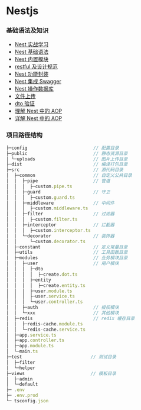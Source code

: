 # Nestjs

### 基础语法及知识

- [Nest 实战学习](./00_nest%20实战学习.md)
- [Nest 基础语法](./01_Nest%20基础语法.md)
- [Nest 内置模块](./02_nest%20内置模块.md)
- [restful 及设计规范](./03_RESTful及设计规范.md)
- [Nest 功能封装](./04_Nest%20功能封装.md)
- [Nest 集成 Swagger](./05_Nest%20集成%20Swagger.md)
- [Nest 操作数据库](./06_Nest%20操作数据库.md)
- [文件上传](./07_文件上传.md)
- [dto 验证](./08_dto%20的验证.md)
- [理解 Nest 中的 AOP](./09_理解Nest中的AOP.md)
- [详解 Nest 中的 AOP](./10_详解Nest中的AOP.md)

### 项目路径结构

```ts
├─config                         // 配置目录
├─public                         // 静态资源目录
│ └─uploads                      // 图片上传目录
├─dist                           // 编译打包目录
├─src                            // 源代码目录
│  ├─common                      // 自定义公共目录
│  │  ├─pipe                     // 管道
│  │  │  ├─custom.pipe.ts
│  │  ├─guard                    // 守卫
│  │  │  ├─custom.guard.ts
│  │  ├─middleware               // 中间件
│  │  │  ├─custom.middleware.ts
│  │  ├─filter                   // 过滤器
│  │  │  ├─custom.filter.ts
│  │  ├─interceptor              // 拦截器
│  │  │  ├─custom.interceptor.ts
│  │  └─decorator                // 装饰器
│  │     └─custom.decorator.ts
│  ├─constant                    // 定义常量目录
│  ├─utils                       // 工具函数目录
│  ├─modules                     // 业务模块目录
│  │  ├─user                     // 用户模块
│  │  │  ├─dto
│  │  │  │  ├─create.dot.ts
│  │  │  ├─entity
│  │  │  │  ├─create.entity.ts
│  │  │  ├─user.module.ts
│  │  │  ├─user.service.ts
│  │  │  └─user.controller.ts
│  │  ├─auth                     // 授权模块
│  │  └─xxx                      // 其他模块
│  ├─redis                       // redix 缓存目录
│  │  ├─redis-cache.module.ts
│  │  └─redis-cache.service.ts
│  ├─app.service.ts
│  ├─app.controller.ts
│  ├─app.module.ts
│  └─main.ts
├─test                          // 测试目录
│  ├─filter
│  └─helper
├─views                         // 模板目录
│  ├─admin
│  └─default
├─ .env
├─ .env.prod
└─ tsconfig.json
```
